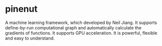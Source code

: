 # pinenut
A machine learning framework, which developed by Neil Jiang.
It supports define-by-run computational graph and automatically calculate the gradients of functions.
It supports GPU acceleration.
It is powerful, flexible and easy to understand.
